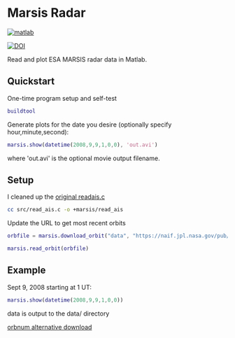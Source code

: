 # Marsis Radar

[![matlab](https://github.com/space-physics/marsis-radar/actions/workflows/ci.yml/badge.svg)](https://github.com/space-physics/marsis-radar/actions/workflows/ci.yml)

[![DOI](https://zenodo.org/badge/24042603.svg)](https://zenodo.org/badge/latestdoi/24042603)

Read and plot ESA MARSIS radar data in Matlab.

## Quickstart

One-time program setup and self-test

```matlab
buildtool
```

Generate plots for the date you desire (optionally specify hour,minute,second):

```matlab
marsis.show(datetime(2008,9,9,1,0,0), 'out.avi')
```

where 'out.avi' is the optional movie output filename.

## Setup

I cleaned up the
[original readais.c](http://www-pw.physics.uiowa.edu/marsx/Gurnett_etal_GRL_2015/VOLUME/SOFTWARE/READAIS.C)

```sh
cc src/read_ais.c -o +marsis/read_ais
```

Update the URL to get most recent orbits

```matlab
orbfile = marsis.download_orbit("data", "https://naif.jpl.nasa.gov/pub/naif/pds/data/mex-e_m-spice-6-v2.0/mexsp_2000/EXTRAS/ORBNUM/ORMM_MERGED_01825.ORB")

marsis.read_orbit(orbfile)
```

## Example

Sept 9, 2008 starting at 1 UT:

```matlab
marsis.show(datetime(2008,9,9,1,0,0))
```

data is output to the data/ directory



[orbnum alternative download](http://ssols01.esac.esa.int/adcs/SPICE/ftp_browse.php?mission=MEX&type=orbnum)
